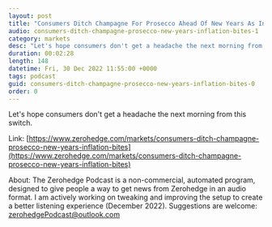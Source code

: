 ```yaml
---
layout: post
title: "Consumers Ditch Champagne For Prosecco Ahead Of New Years As Inflation Bites"
audio: consumers-ditch-champagne-prosecco-new-years-inflation-bites-1
category: markets
desc: "Let's hope consumers don't get a headache the next morning from this switch. "
duration: 00:02:28
length: 148
datetime: Fri, 30 Dec 2022 11:55:00 +0000
tags: podcast
guid: consumers-ditch-champagne-prosecco-new-years-inflation-bites-0
order: 0
---
```

Let's hope consumers don't get a headache the next morning from this switch. 

Link: [https://www.zerohedge.com/markets/consumers-ditch-champagne-prosecco-new-years-inflation-bites](https://www.zerohedge.com/markets/consumers-ditch-champagne-prosecco-new-years-inflation-bites)

About: The Zerohedge Podcast is a non-commercial, automated program, designed to give people a way to get news from Zerohedge in an audio format.  I am actively working on tweaking and improving the setup to create a better listening experience (December 2022).  Suggestions are welcome: [zerohedgePodcast@outlook.com](mailto:zerohedgePodcast@outlook.com)